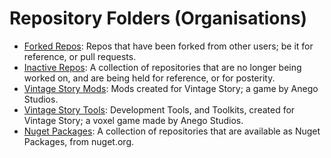 # Repository Folders (Organisations)

 * [Forked Repos](https://github.com/orgs/ApacheTech-Forked-Repos): Repos that have been forked from other users; be it for reference, or pull requests.
 * [Inactive Repos](https://github.com/orgs/ApacheTech-Inactive-Repos): A collection of repositories that are no longer being worked on, and are being held for reference, or for posterity.
 * [Vintage Story Mods](https://github.com/orgs/ApacheTech-Vintage-Story-Mods): Mods created for Vintage Story; a game by Anego Studios.
 * [Vintage Story Tools](https://github.com/orgs/ApacheTech-Vintage-Story-Tools): Development Tools, and Toolkits, created for Vintage Story; a voxel game made by Anego Studios.
 * [Nuget Packages](https://github.com/orgs/ApacheTech-Nuget-Packages): A collection of repositories that are available as Nuget Packages, from nuget.org.
